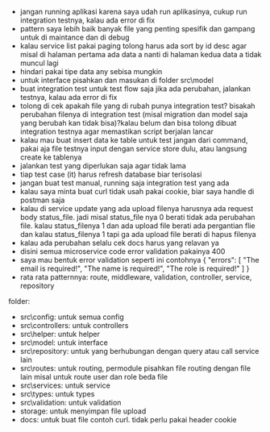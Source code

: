 - jangan running aplikasi karena saya udah run aplikasinya, cukup run integration testnya, kalau ada error di fix
- pattern saya lebih baik banyak file yang penting spesifik dan gampang untuk di maintance dan di debug
- kalau service list pakai paging tolong harus ada sort by id desc agar misal di halaman pertama ada data a nanti di halaman kedua data a tidak muncul lagi
- hindari pakai tipe data any sebisa mungkin
- untuk interface pisahkan dan masukan di folder src\model
- buat integration test untuk test flow saja jika ada perubahan, jalankan testnya, kalau ada error di fix
- tolong di cek apakah file yang di rubah punya integration test? bisakah perubahan filenya di integration test (misal migration dan model saja yang berubah kan tidak bisa)?kalau belum dan bisa tolong dibuat integration testnya agar memastikan script berjalan lancar
- kalau mau buat insert data ke table untuk test jangan dari command, pakai aja file testnya input dengan service store dulu, atau langsung create ke tablenya
- jalankan test yang diperlukan saja agar tidak lama
- tiap test case (it) harus refresh database biar terisolasi
- jangan buat test manual, running saja integration test yang ada
- kalau saya minta buat curl tidak usah pakai cookie, biar saya handle di postman saja
- kalau di service update yang ada upload filenya harusnya ada request body status_file. jadi misal status_file nya 0 berati tidak ada perubahan file. kalau status_filenya 1 dan ada upload file berati ada pergantian flie dan kalau status_filenya 1 tapi ga ada upload file berati di hapus filenya
- kalau ada perubahan selalu cek docs harus yang relavan ya
- disini semua microservice code error validation pakainya 400
- saya mau bentuk error validation seperti ini contohnya
{
    "errors": [
        "The email is required!",
        "The name is required!",
        "The role is required!"
    ]
}
- rata rata patternnya: route, middleware, validation, controller, service, repository

folder:
- src\config: untuk semua config
- src\controllers: untuk controllers
- src\helper: untuk helper
- src\model: untuk interface
- src\repository: untuk yang berhubungan dengan query atau call service lain
- src\routes: untuk routing, permodule pisahkan file routing dengan file lain misal untuk route user dan role beda file
- src\services: untuk service
- src\types: untuk types
- src\validation: untuk validation
- storage: untuk menyimpan file upload
- docs: untuk buat file contoh curl. tidak perlu pakai header cookie